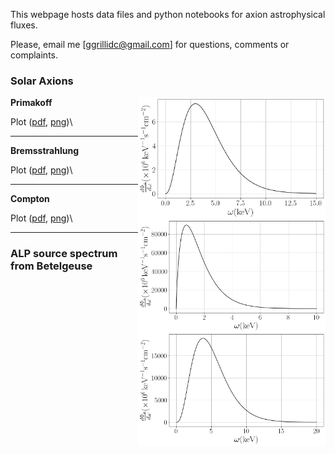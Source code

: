 This webpage hosts data files and python notebooks for axion astrophysical fluxes. 

Please, email me [ggrillidc@gmail.com] for questions, comments or complaints.

### Solar Axions

<img align="right" width="300" src="plots/plots_png/Primakoff_axion_flux_plot.png">

**Primakoff**

Plot ([pdf](https://github.com/ggrillidc/AxionAstrophysicalFluxes/raw/master/plots/Primakoff_axion_flux_plot.pdf), [png](https://github.com/ggrillidc/AxionAstrophysicalFluxes/blob/main/plots/plots_png/Primakoff_axion_flux_plot.png))\

---

<img align="right" width="300" src="plots/plots_png/Bremsstrahlung_axion_flux_plot.png">

**Bremsstrahlung**

Plot ([pdf](https://github.com/ggrillidc/AxionAstrophysicalFluxes/raw/master/plots/Bremsstrahlung_axion_flux_plot.pdf), [png](https://github.com/ggrillidc/AxionAstrophysicalFluxes/blob/main/plots/plots_png/Bremsstrahlung_axion_flux_plot.png))\

---

<img align="right" width="300" src="plots/plots_png/Compton_axion_flux_plot.png">

**Compton**

Plot ([pdf](https://github.com/ggrillidc/AxionAstrophysicalFluxes/raw/master/plots/Compton_axion_flux_plot.pdf), [png](https://github.com/ggrillidc/AxionAstrophysicalFluxes/blob/main/plots/plots_png/Compton_axion_flux_plot.png))\

---

### ALP source spectrum from Betelgeuse
